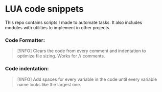 # LUA code snippets

This repo contains scripts I made to automate tasks. It also includes modules with utilities to implement in other projects.

### Code Formatter:
> [!INFO]
> Clears the code from every comment and indentation to optimize file sizing.
> Works for // comments.

### Code indentation:
> [!INFO]
> Add spaces for every variable in the code until every variable name looks like the largest one.
